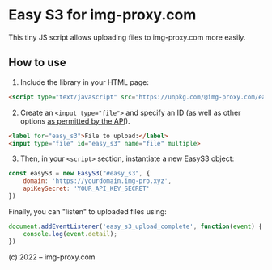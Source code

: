 # Easy S3 for img-proxy.com

This tiny JS script allows uploading files to img-proxy.com more easily.

## How to use

1. Include the library in your HTML page:
```html
<script type="text/javascript" src="https://unpkg.com/@img-proxy.com/easy-s3-plugin@1.0.1/dist/easy-s3.min.js"></script>
```

2. Create an `<input type="file">` and specify an ID (as well as other options [as permitted by the API](https://developer.mozilla.org/en-US/docs/Web/HTML/Element/Input/file)). 
```html
<label for="easy_s3">File to upload:</label>
<input type="file" id="easy_s3" name="file" multiple>
```

3. Then, in your `<script>` section, instantiate a new EasyS3 object:

```javascript
const easyS3 = new EasyS3("#easy_s3", {
    domain: 'https://yourdomain.img-pro.xyz',
    apiKeySecret: 'YOUR_API_KEY_SECRET'
})
```

Finally, you can "listen" to uploaded files using:
```javascript
document.addEventListener('easy_s3_upload_complete', function(event) {
    console.log(event.detail);
})
```

(c) 2022 – img-proxy.com